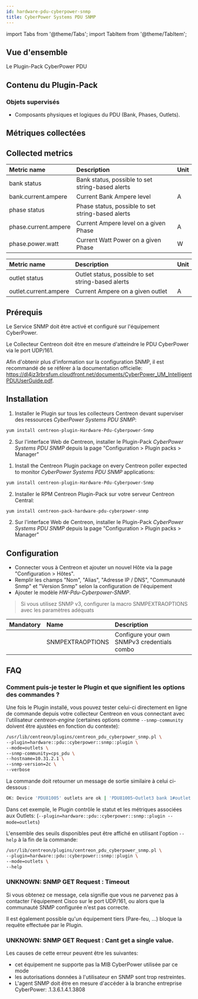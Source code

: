 ```yaml
---
id: hardware-pdu-cyberpower-snmp
title: CyberPower Systems PDU SNMP
---
```

import Tabs from '@theme/Tabs';
import TabItem from '@theme/TabItem';


## Vue d'ensemble

Le Plugin-Pack CyberPower PDU 

## Contenu du Plugin-Pack

### Objets supervisés

* Composants physiques et logiques du PDU (Bank, Phases, Outlets).

## Métriques collectées

## Collected metrics 

<Tabs groupId="sync">
<TabItem value="Load" label="Load">

| Metric name              | Description                                       | Unit |
|:------------------------ |:------------------------------------------------- |:---- |
| bank status              | Bank status, possible to set string-based alerts  |      |
| bank.current.ampere      | Current Bank Ampere level                         |  A   |
| phase status             | Phase status, possible to set string-based alerts |      |
| phase.current.ampere     | Current Ampere level on a given Phase             |  A   |
| phase.power.watt         | Current Watt Power on a given Phase               |  W   |

</TabItem>
<TabItem value="Outlets" label="Outlets">

| Metric name                | Description                                             | Unit |
|:---------------------------|:--------------------------------------------------------|:-----|
| outlet status              | Outlet status, possible to set string-based alerts      |      |
| outlet.current.ampere      | Current Ampere on a given outlet                        |   A  |

</TabItem>
</Tabs>

## Prérequis 

Le Service SNMP doit être activé et configuré sur l'équipement CyberPower. 

Le Collecteur Centreon doit être en mesure d'atteindre le PDU CyberPower via le port
UDP/161. 

Afin d'obtenir plus d'information sur la configuration SNMP, il est recommandé de se référer à la
documentation officielle: 
https://dl4jz3rbrsfum.cloudfront.net/documents/CyberPower_UM_IntelligentPDUUserGuide.pdf.

## Installation

<Tabs groupId="sync">
<TabItem value="Online License" label="Online License">

1. Installer le Plugin sur tous les collecteurs Centreon devant superviser des ressources *CyberPower Systems PDU SNMP*:

```bash
yum install centreon-plugin-Hardware-Pdu-Cyberpower-Snmp
```

2. Sur l'interface Web de Centreon, installer le Plugin-Pack *CyberPower Systems PDU SNMP* depuis la page "Configuration > Plugin packs > Manager"

</TabItem>
<TabItem value="Offline License" label="Offline License">

1. Install the Centreon Plugin package on every Centreon poller expected to monitor *CyberPower Systems PDU SNMP* applications:

```bash
yum install centreon-plugin-Hardware-Pdu-Cyberpower-Snmp
```

2. Installer le RPM Centreon Plugin-Pack sur votre serveur Centreon Central:

```bash
yum install centreon-pack-hardware-pdu-cyberpower-snmp
```

2. Sur l'interface Web de Centreon, installer le Plugin-Pack *CyberPower Systems PDU SNMP* depuis la page "Configuration > Plugin packs > Manager"

</TabItem>
</Tabs>

## Configuration

* Connecter vous à Centreon et ajouter un nouvel Hôte via la page "Configuration > Hôtes". 
* Remplir les champs "Nom", "Alias", "Adresse IP / DNS", "Communauté Snmp" et "Version Snmp" selon la configuration de l'équipement
* Ajouter le modèle *HW-Pdu-Cyberpower-SNMP*.

> Si vous utilisez SNMP v3, configurer la macro SNMPEXTRAOPTIONS avec les paramètres adéquats

| Mandatory   | Name             | Description                                    |
| :---------- | :--------------- | :--------------------------------------------- |
|             | SNMPEXTRAOPTIONS | Configure your own SNMPv3 credentials combo    |

## FAQ

### Comment puis-je tester le Plugin et que signifient les options des commandes ?

Une fois le Plugin installé, vous pouvez tester celui-ci directement en ligne de
commande depuis votre collecteur Centreon en vous connectant avec l'utilisateur
*centreon-engine* (certaines options comme ```--snmp-community``` doivent être
ajustées en fonction du contexte):

```bash
/usr/lib/centreon/plugins/centreon_pdu_cyberpower_snmp.pl \
--plugin=hardware::pdu::cyberpower::snmp::plugin \
--mode=outlets \
--snmp-community=cps_pdu \
--hostname=10.31.2.1 \
--snmp-version=2c \
--verbose 
```

La commande doit retourner un message de sortie similaire à celui ci-dessous : 

```bash
OK: Device 'PDU81005' outlets are ok | 'PDU81005~Outlet3 bank 1#outlet.current.ampere'=0.4A;;;0; 'PDU81005~Outlet7 bank 1#outlet.current.ampere'=0.4A;;;0; 'PDU81005~Outlet8 bank 1#outlet.current.ampere'=0.9A;;;0;checking device 'PDU81005'outlet 'Outlet1 bank 1' state: 'on' [phase: seqPhase1ToNeutral]outlet 'Outlet2 bank 1' state: 'on' [phase: seqPhase1ToNeutral]outlet 'Outlet3 bank 1' state: 'on' [phase: seqPhase1ToNeutral], current : 0.4 Aoutlet 'Outlet4 bank 1' state: 'on' [phase: seqPhase1ToNeutral]outlet 'Outlet5 bank 1' state: 'on' [phase: seqPhase1ToNeutral]outlet 'Outlet6 bank 1' state: 'on' [phase: seqPhase1ToNeutral]outlet 'Outlet7 bank 1' state: 'on' [phase: seqPhase1ToNeutral], current : 0.4 Aoutlet 'Outlet8 bank 1' state: 'on' [phase: seqPhase1ToNeutral], current : 0.9 A
```

Dans cet exemple, le Plugin contrôle le statut et les métriques associées aux Outlets: 
(```--plugin=hardware::pdu::cyberpower::snmp::plugin --mode=outlets```)

L'ensemble des seuils disponibles peut être affiché en utilisant l'option ```--help``` à la fin de la commande: 

```bash
/usr/lib/centreon/plugins/centreon_pdu_cyberpower_snmp.pl \
--plugin=hardware::pdu::cyberpower::snmp::plugin \
--mode=outlets \
--help
```

### UNKNOWN: SNMP GET Request : Timeout

Si vous obtenez ce message, cela signifie que vous ne parvenez pas à contacter l'équipement 
Cisco sur le port UDP/161, ou alors que la communauté SNMP configurée n'est pas correcte. 

Il est également possible qu'un équipement tiers (Pare-feu, ...) bloque la requête effectuée par le Plugin.

### UNKNOWN: SNMP GET Request : Cant get a single value.

Les causes de cette erreur peuvent être les suivantes: 
  * cet équipement ne supporte pas la MIB CyberPower utilisée par ce mode
  * les autorisations données à l'utilisateur en SNMP sont trop restreintes. 
  * L'agent SNMP doit être en mesure d'accéder à la branche entreprise CyberPower: .1.3.6.1.4.1.3808